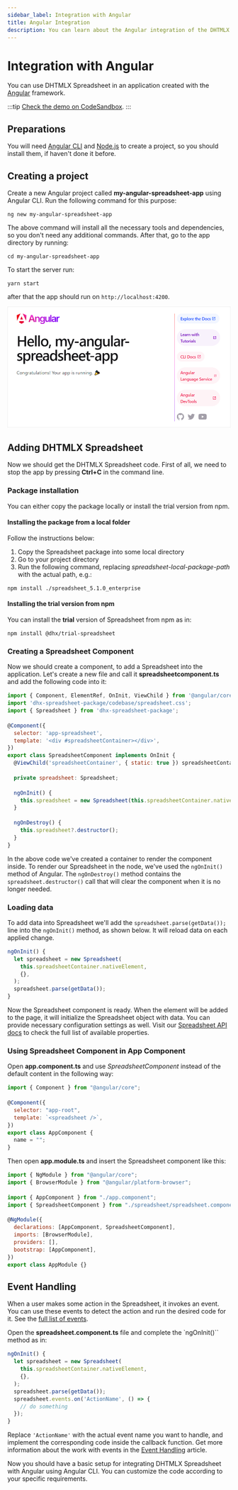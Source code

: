 ```yaml
---
sidebar_label: Integration with Angular
title: Angular Integration
description: You can learn about the Angular integration of the DHTMLX JavaScript Spreadsheet library in the documentation. Browse developer guides and API reference, try out code examples and live demos, and download a free 30-day evaluation version of DHTMLX Spreadsheet.
---
```


# Integration with Angular

You can use DHTMLX Spreadsheet in an application created with the [Angular](https://angular.io/) framework. 

:::tip 
[Check the demo on CodeSandbox](https://codesandbox.io/p/devbox/dhtmlx-spreadsheet-with-svelte-wt5v34).
:::

## Preparations

You will need [Angular CLI](https://angular.io/cli) and [Node.js](https://nodejs.org/en/) to create a project, so you should install them, if haven't done it before.

## Creating a project

Create a new Angular project called **my-angular-spreadsheet-app** using Angular CLI. Run the following command for this purpose:

~~~
ng new my-angular-spreadsheet-app
~~~

The above command will install all the necessary tools and dependencies, so you don't need any additional commands. After that, go to the app directory by running: 

~~~
cd my-angular-spreadsheet-app
~~~

To start the server run: 

~~~
yarn start
~~~

after that the app should run on `http://localhost:4200`.

![Angular app running](assets/integrations/angular_app_run.png) 


## Adding DHTMLX Spreadsheet

Now we should get the DHTMLX Spreadsheet code. First of all, we need to stop the app by pressing **Ctrl+C** in the command line.

### Package installation

You can either copy the package locally or install the trial version from npm.

#### Installing the package from a local folder

Follow the instructions below:

1. Copy the Spreadsheet package into some local directory
2. Go to your project directory
3. Run the following command, replacing *spreadsheet-local-package-path* with the actual path, e.g.:

~~~
npm install ./spreadsheet_5.1.0_enterprise
~~~

#### Installing the trial version from npm

You can install the **trial** version of Spreadsheet from npm as in:

~~~
npm install @dhx/trial-spreadsheet
~~~

### Creating a Spreadsheet Component

Now we should create a component, to add a Spreadsheet into the application. Let's create a new file and call it **spreadsheetcomponent.ts** and add the following code into it:

~~~js title="spreadsheetcomponent.ts"
import { Component, ElementRef, OnInit, ViewChild } from '@angular/core';
import 'dhx-spreadsheet-package/codebase/spreadsheet.css';
import { Spreadsheet } from 'dhx-spreadsheet-package';

@Component({
  selector: 'app-spreadsheet',
  template: '<div #spreadsheetContainer></div>',
})
export class SpreadsheetComponent implements OnInit {
  @ViewChild('spreadsheetContainer', { static: true }) spreadsheetContainer!: ElementRef;

  private spreadsheet: Spreadsheet;

  ngOnInit() {
    this.spreadsheet = new Spreadsheet(this.spreadsheetContainer.nativeElement);
  }

  ngOnDestroy() {
    this.spreadsheet?.destructor();
  }
}
~~~

In the above code we've created a container to render the component inside. To render our Spreadsheet in the node, we've used the `ngOnInit()` method of Angular. The `ngOnDestroy()` method contains the `spreadsheet.destructor()` call that will clear the component when it is no longer needed.

### Loading data

To add data into Spreadsheet we'll add the `spreadsheet.parse(getData());` line into the `ngOnInit()` method, as shown below. It will reload data on each applied change.

~~~js title="spreadsheetcomponent.ts"
ngOnInit() {
  let spreadsheet = new Spreadsheet(
    this.spreadsheetContainer.nativeElement,
    {},
  );
  spreadsheet.parse(getData());
}
~~~

Now the Spreadsheet component is ready. When the element will be added to the page, it will initialize the Spreadsheet object with data. You can provide necessary configuration settings as well. Visit our [Spreadsheet API docs](spreadsheet/api/overview/properties_overview.md) to check the full list of available properties.

### Using Spreadsheet Component in App Component

Open **app.component.ts** and use *SpreadsheetComponent* instead of the default content in the following way:

~~~js title="app.component.ts"
import { Component } from "@angular/core";

@Component({
  selector: "app-root",
  template: `<spreadsheet />`,
})
export class AppComponent {
  name = "";
}
~~~

Then open **app.module.ts** and insert the Spreadsheet component like this:

~~~js title="app.module.ts"
import { NgModule } from "@angular/core";
import { BrowserModule } from "@angular/platform-browser";

import { AppComponent } from "./app.component";
import { SpreadsheetComponent } from "./spreadsheet/spreadsheet.component";

@NgModule({
  declarations: [AppComponent, SpreadsheetComponent],
  imports: [BrowserModule],
  providers: [],
  bootstrap: [AppComponent],
})
export class AppModule {}
~~~

## Event Handling

When a user makes some action in the Spreadsheet, it invokes an event. You can use these events to detect the action and run the desired code for it. See the [full list of events](spreadsheet/api/overview/events_overview.md).

Open the **spreadsheet.component.ts** file and complete the `ngOnInit()`` method as in:

~~~js {7-9} title="spreadsheetcomponent.ts"
ngOnInit() {
  let spreadsheet = new Spreadsheet(
    this.spreadsheetContainer.nativeElement,
    {},
  );
  spreadsheet.parse(getData());
  spreadsheet.events.on('ActionName', () => {
    // do something
  });
}
~~~

Replace `'ActionName'` with the actual event name you want to handle, and implement the corresponding code inside the callback function. Get more information about the work with events in the [Event Handling](spreadsheet/handling_events.md) article.

Now you should have a basic setup for integrating DHTMLX Spreadsheet with Angular using Angular CLI. You can customize the code according to your specific requirements.




